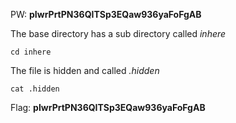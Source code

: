 PW: **pIwrPrtPN36QITSp3EQaw936yaFoFgAB**

The base directory has a sub directory called *inhere*

`cd inhere`

The file is hidden and called *.hidden*

`cat .hidden`

Flag: **pIwrPrtPN36QITSp3EQaw936yaFoFgAB**
